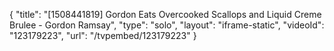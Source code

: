 {
    "title": "[1508441819] Gordon Eats Overcooked Scallops and Liquid Creme Brulee - Gordon Ramsay",
    "type": "solo",
    "layout": "iframe-static",
    "videoId": "123179223",
    "url": "\/tvpembed\/123179223"
}